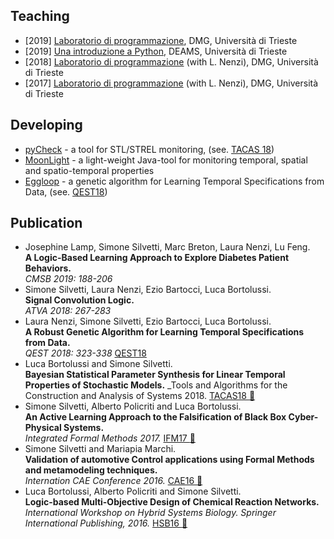 ﻿## Teaching

- [2019] [Laboratorio di programmazione](https://github.com/simonesilvetti/teaching_2019_units_dmg_python), DMG, Università di Trieste
- [2019] [Una introduzione a Python](https://github.com/simonesilvetti/teaching_2019_units_deams_python), DEAMS, Università di Trieste
- [2018] [Laboratorio di programmazione](https://github.com/simonesilvetti/teaching_2018_units_dmg_python) (with L. Nenzi), DMG, Università di Trieste
- [2017] [Laboratorio di programmazione](https://github.com/simonesilvetti/teaching_2017_units_dmg_python) (with L. Nenzi), DMG, Università di Trieste

## Developing

- [pyCheck](https://github.com/simonesilvetti/pyCheck) - a tool for STL/STREL monitoring, (see. [TACAS 18](https://link.springer.com/chapter/10.1007/978-3-319-89963-3_23))
- [MoonLight](https://github.com/Quanticol/MoonLight/) - a light-weight Java-tool for monitoring temporal, spatial and spatio-temporal properties
- [Eggloop](https://github.com/eggloop/eggloop) - a genetic algorithm for Learning Temporal Specifications from Data, (see. [QEST18]()) 

## Publication
- Josephine Lamp, Simone Silvetti, Marc Breton, Laura Nenzi, Lu Feng.  
   **A Logic-Based Learning Approach to Explore Diabetes Patient Behaviors.**  
   _CMSB 2019: 188-206_
- Simone Silvetti, Laura Nenzi, Ezio Bartocci, Luca Bortolussi.  
  **Signal Convolution Logic.**  
  _ATVA 2018: 267-283_
- Laura Nenzi, Simone Silvetti, Ezio Bartocci, Luca Bortolussi.  
  **A Robust Genetic Algorithm for Learning Temporal Specifications from Data.**  
  _QEST 2018: 323-338_ [QEST18]()
- Luca Bortolussi and Simone Silvetti.  
  **Bayesian Statistical Parameter Synthesis for Linear Temporal Properties of Stochastic Models.**
  _Tools and Algorithms for the Construction and Analysis of Systems 2018. [TACAS18 :page_facing_up:](https://link.springer.com/chapter/10.1007/978-3-319-89963-3_23)
- Simone Silvetti, Alberto Policriti and Luca Bortolussi.  
  **An Active Learning Approach to the Falsification of Black Box Cyber-Physical Systems.**  
  _Integrated Formal Methods 2017._ [IFM17 :page_facing_up:](https://link.springer.com/chapter/10.1007/978-3-319-66845-1_1)
- Simone Silvetti and Mariapia Marchi.  
  **Validation of automotive Control applications using Formal Methods and metamodeling techniques.**  
  _Internation CAE Conference 2016._ [CAE16 :page_facing_up:](http://proceedings2016.caeconference.com/index.html)
- Luca Bortolussi, Alberto Policriti and Simone Silvetti.  
  **Logic-based Multi-Objective Design of Chemical Reaction Networks.**  
  _International Workshop on Hybrid Systems Biology. Springer International Publishing, 2016._ [HSB16 :page_facing_up:](http://link.springer.com/chapter/10.1007/978-3-319-47151-8_11) 
  
  
